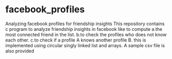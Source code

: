 # facebook_profiles
 Analyzing facebook profiles for friendship insights
 This repository contains c program to analyze friendship insights in facebook like to compute 
 a.the most connected friend in the list. 
 b.to check the profiles who does not know each other.
 c.to check if a profile A knows another profile B.
 this is implemented using circular singly linked list and arrays.
 A sample csv file is also provided